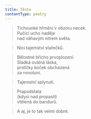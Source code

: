 ```yaml
---
title: Těsto
contentType: poetry
---
```


<section>

> Tichounké hřmění v obzoru necek.  
> Pučící ucho naděje  
> nad váhavým nitrem světa.

</section>

<section>

> Nící tajemství stařečků.

</section>

<section>

> Bělostné břicho prvoplození.  
> Sladká oválná láska,  
> prstíčky koček obcházená  
> za novoluní.

</section>

<section>

> Tajemství splynutí.

</section>

<section>

> Prapodstata  
> (kdysi nad propastí)  
> vtělená do bandurů.

</section>

<section>

> A aj, je to tak velmi dobré.

</section>
